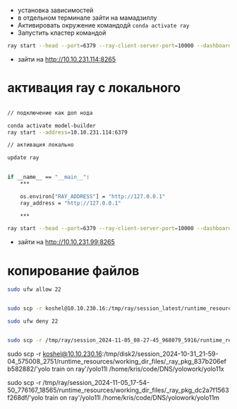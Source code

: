 

- установка зависимостей
- в отдельном терминале зайти на мамадзиллу
- Активировать окружение командодй `conda activate ray`
- Запустить кластер командой 

```bash 
ray start --head --port=6379 --ray-client-server-port=10000 --dashboard-host=0.0.0.0
```

* зайти на http://10.10.231.114:8265



# активация ray с локального

```bash

// подключение как доп нода

conda activate model-builder 
ray start --address=10.10.231.114:6379

// активация локально 

update ray 
  

if __name__ == "__main__":
	***

	os.environ["RAY_ADDRESS"] = "http://127.0.0.1"
	ray_address = "http://127.0.0.1"

	***

ray start --head --port=6379 --ray-client-server-port=10000 --dashboard-host=0.0.0.0


```

* зайти на http://10.10.231.99:8265


# копирование файлов 

```bash
sudo ufw allow 22   


sudo scp -r koshel@10.10.230.16:/tmp/ray/session_latest/runtime_resources/working_dir_files/_ray_pkg_ccded42cd17db29d/'yolo train on ray'/yolov8l /home/kris/code/DNS/yolowork/==yolo_version==

sudo ufw deny 22
```

```bash 

sudo scp -r /tmp/ray/session_2024-11-05_08-27-45_968079_5916/runtime_resources/working_dir_files/_ray_pkg_8401ff17eb7253ab/'yolo train on ray'/yolo11l /home/kris/code/DNS/yolowork/yolov9t

```



sudo scp -r koshel@10.10.230.16:/tmp/disk2/session_2024-10-31_21-59-04_575008_2751/runtime_resources/working_dir_files/_ray_pkg_837b206efb582882/'yolo train on ray'/yolo11l /home/kris/code/DNS/yolowork/yolo11x

sudo scp -r /tmp/ray/session_2024-11-05_17-54-50_776167_18565/runtime_resources/working_dir_files/_ray_pkg_dc2a7f1563f268df/'yolo train on ray'/yolo11l /home/kris/code/DNS/yolowork/yolo11m



